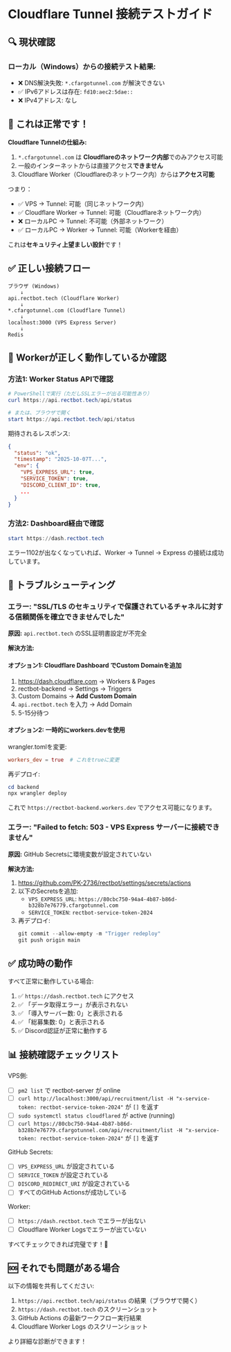 # Cloudflare Tunnel 接続テストガイド

## 🔍 現状確認

### ローカル（Windows）からの接続テスト結果:
- ❌ DNS解決失敗: `*.cfargotunnel.com` が解決できない
- ✅ IPv6アドレスは存在: `fd10:aec2:5dae::`
- ❌ IPv4アドレス: なし

## 📝 これは正常です！

**Cloudflare Tunnelの仕組み:**

1. `*.cfargotunnel.com` は **Cloudflareのネットワーク内部**でのみアクセス可能
2. 一般のインターネットからは直接アクセス**できません**
3. Cloudflare Worker（Cloudflareのネットワーク内）からは**アクセス可能**

つまり：
- ✅ VPS → Tunnel: 可能（同じネットワーク内）
- ✅ Cloudflare Worker → Tunnel: 可能（Cloudflareネットワーク内）
- ❌ ローカルPC → Tunnel: 不可能（外部ネットワーク）
- ✅ ローカルPC → Worker → Tunnel: 可能（Workerを経由）

これは**セキュリティ上望ましい設計**です！

## ✅ 正しい接続フロー

```
ブラウザ (Windows)
    ↓
api.rectbot.tech (Cloudflare Worker)
    ↓
*.cfargotunnel.com (Cloudflare Tunnel)
    ↓
localhost:3000 (VPS Express Server)
    ↓
Redis
```

## 🔧 Workerが正しく動作しているか確認

### 方法1: Worker Status APIで確認

```powershell
# PowerShellで実行（ただしSSLエラーが出る可能性あり）
curl https://api.rectbot.tech/api/status

# または、ブラウザで開く
start https://api.rectbot.tech/api/status
```

期待されるレスポンス:
```json
{
  "status": "ok",
  "timestamp": "2025-10-07T...",
  "env": {
    "VPS_EXPRESS_URL": true,
    "SERVICE_TOKEN": true,
    "DISCORD_CLIENT_ID": true,
    ...
  }
}
```

### 方法2: Dashboard経由で確認

```powershell
start https://dash.rectbot.tech
```

エラー1102が出なくなっていれば、Worker → Tunnel → Express の接続は成功しています。

## 🐛 トラブルシューティング

### エラー: "SSL/TLS のセキュリティで保護されているチャネルに対する信頼関係を確立できませんでした"

**原因:** `api.rectbot.tech` のSSL証明書設定が不完全

**解決方法:**

#### オプション1: Cloudflare Dashboard でCustom Domainを追加

1. https://dash.cloudflare.com → Workers & Pages
2. rectbot-backend → Settings → Triggers
3. Custom Domains → **Add Custom Domain**
4. `api.rectbot.tech` を入力 → Add Domain
5. 5-15分待つ

#### オプション2: 一時的にworkers.devを使用

wrangler.tomlを変更:
```toml
workers_dev = true  # これをtrueに変更
```

再デプロイ:
```powershell
cd backend
npx wrangler deploy
```

これで `https://rectbot-backend.workers.dev` でアクセス可能になります。

### エラー: "Failed to fetch: 503 - VPS Express サーバーに接続できません"

**原因:** GitHub Secretsに環境変数が設定されていない

**解決方法:**

1. https://github.com/PK-2736/rectbot/settings/secrets/actions
2. 以下のSecretsを追加:
   - `VPS_EXPRESS_URL`: `https://80cbc750-94a4-4b87-b86d-b328b7e76779.cfargotunnel.com`
   - `SERVICE_TOKEN`: `rectbot-service-token-2024`
3. 再デプロイ:
   ```powershell
   git commit --allow-empty -m "Trigger redeploy"
   git push origin main
   ```

## ✅ 成功時の動作

すべて正常に動作している場合:

1. ✅ `https://dash.rectbot.tech` にアクセス
2. ✅ 「データ取得エラー」が表示されない
3. ✅ 「導入サーバー数: 0」と表示される
4. ✅ 「総募集数: 0」と表示される
5. ✅ Discord認証が正常に動作する

## 📊 接続確認チェックリスト

VPS側:
- [ ] `pm2 list` で rectbot-server が online
- [ ] `curl http://localhost:3000/api/recruitment/list -H "x-service-token: rectbot-service-token-2024"` が `[]` を返す
- [ ] `sudo systemctl status cloudflared` が active (running)
- [ ] `curl https://80cbc750-94a4-4b87-b86d-b328b7e76779.cfargotunnel.com/api/recruitment/list -H "x-service-token: rectbot-service-token-2024"` が `[]` を返す

GitHub Secrets:
- [ ] `VPS_EXPRESS_URL` が設定されている
- [ ] `SERVICE_TOKEN` が設定されている
- [ ] `DISCORD_REDIRECT_URI` が設定されている
- [ ] すべてのGitHub Actionsが成功している

Worker:
- [ ] `https://dash.rectbot.tech` でエラーが出ない
- [ ] Cloudflare Worker Logsでエラーが出ていない

すべてチェックできれば完璧です！🎉

## 🆘 それでも問題がある場合

以下の情報を共有してください:

1. `https://api.rectbot.tech/api/status` の結果（ブラウザで開く）
2. `https://dash.rectbot.tech` のスクリーンショット
3. GitHub Actions の最新ワークフロー実行結果
4. Cloudflare Worker Logs のスクリーンショット

より詳細な診断ができます！
